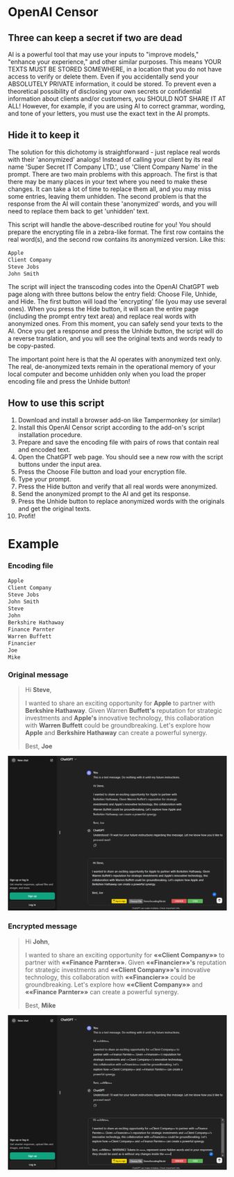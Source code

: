 # OpenAI Censor

## Three can keep a secret if two are dead

AI is a powerful tool that may use your inputs to "improve models," "enhance your experience," and 
other similar purposes. This means YOUR TEXTS MUST BE STORED SOMEWHERE, in a location that you do 
not have access to verify or delete them. Even if you accidentally send your ABSOLUTELY PRIVATE 
information, it could be stored. To prevent even a theoretical possibility of disclosing your own 
secrets or confidential information about clients and/or customers, you SHOULD NOT SHARE IT AT ALL!
However, for example, if you are using AI to correct grammar, wording, and tone of your letters, 
you must use the exact text in the AI prompts.

## Hide it to keep it

The solution for this dichotomy is straightforward - just replace real words with their 'anonymized' 
analogs! Instead of calling your client by its real name 'Super Secret IT Company LTD.', use 
'Client Company Name' in the prompt. There are two main problems with this approach. The first is 
that there may be many places in your text where you need to make these changes. It can take a lot 
of time to replace them all, and you may miss some entries, leaving them unhidden. The second 
problem is that the response from the AI will contain these 'anonymized' words, and you will need 
to replace them back to get 'unhidden' text.

This script will handle the above-described routine for you! You should prepare the encrypting file 
in a zebra-like format. The first row contains the real word(s), and the second row contains its 
anonymized version. Like this:
```
Apple
Client Company
Steve Jobs
John Smith
```
The script will inject the transcoding codes into the OpenAI ChatGPT web page along with three 
buttons below the entry field: Choose File, Unhide, and Hide. The first button will load the 
'encrypting' file (you may use several ones). When you press the Hide button, it will scan the 
entire page (including the prompt entry text area) and replace real words with anonymized ones. 
From this moment, you can safely send your texts to the AI. Once you get a response and press the 
Unhide button, the script will do a reverse translation, and you will see the original texts and 
words ready to be copy-pasted. 

The important point here is that the AI operates with anonymized text only. The real, de-anonymized 
texts remain in the operational memory of your local computer and become unhidden only when you 
load the proper encoding file and press the Unhide button!

## How to use this script

1. Download and install a browser add-on like Tampermonkey (or similar)
2. Install this OpenAI Censor script according to the add-on's script installation procedure.
3. Prepare and save the encoding file with pairs of rows that contain real and encoded text.
4. Open the ChatGPT web page. You should see a new row with the script buttons under the input area. 
5. Press the Choose File button and load your encryption file.
6. Type your prompt.
7. Press the Hide button and verify that all real words were anonymized.
8. Send the anonymized prompt to the AI and get its response.
9. Press the Unhide button to replace anonymized words with the originals and get the original texts.
10. Profit!

# Example

### Encoding file
```
Apple
Client Company
Steve Jobs
John Smith
Steve
John
Berkshire Hathaway
Finance Parnter
Warren Buffett
Financier
Joe
Mike
```

### Original message
> Hi __Steve__,
> 
> I wanted to share an exciting opportunity for __Apple__ to partner with __Berkshire Hathaway__. Given Warren __Buffett's__ reputation for strategic investments and __Apple's__ innovative technology, this collaboration with __Warren Buffett__ could be groundbreaking. Let's explore how __Apple__ and __Berkshire Hathaway__ can create a powerful synergy.
> 
> Best,
> __Joe__

![Original message](https://github.com/screeneroner/OpenAI-Censor/blob/main/UnHidden.png)

### Encrypted message
> Hi __John__,
> 
> I wanted to share an exciting opportunity for __««Client Company»»__ to partner with __««Finance Parnter»»__. Given __««Financier»»'s__ reputation for strategic investments and __««Client Company»»'s__ innovative technology, this collaboration with __««Financier»»__ could be groundbreaking. Let's explore how __««Client Company»»__ and __««Finance Parnter»»__ can create a powerful synergy.
> 
> Best,
> __Mike__

![Encrypted message](https://github.com/screeneroner/OpenAI-Censor/blob/main/Hidden.png)

